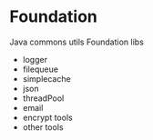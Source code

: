 # Foundation
Java commons utils Foundation libs

* logger
* filequeue
* simplecache
* json
* threadPool
* email
* encrypt tools
* other tools
